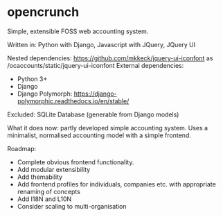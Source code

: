 # opencrunch
Simple, extensible FOSS web accounting system.

Written in: Python with Django, Javascript with JQuery, JQuery UI

Nested dependencies: https://github.com/mkkeck/jquery-ui-iconfont as /ocaccounts/static/jquery-ui-iconfont
External dependencies:
- Python 3+
- Django
- Django Polymorph: https://django-polymorphic.readthedocs.io/en/stable/


Excluded: SQLite Database (generable from Django models)


What it does now: partly developed simple accounting system. Uses a minimalist, normalised accounting model with a simple frontend.

Roadmap:
  - Complete obvious frontend functionality.
  - Add modular extensibility
  - Add themability
  - Add frontend profiles for individuals, companies etc. with appropriate renaming of concepts
  - Add I18N and L10N
  - Consider scaling to multi-organisation
